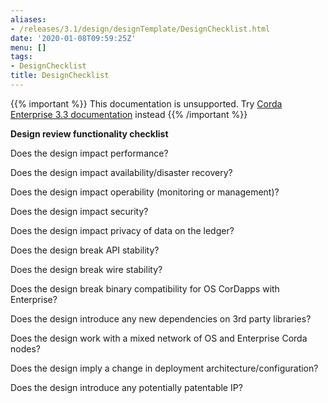 ```yaml
---
aliases:
- /releases/3.1/design/designTemplate/DesignChecklist.html
date: '2020-01-08T09:59:25Z'
menu: []
tags:
- DesignChecklist
title: DesignChecklist
---
```

{{% important %}}
This documentation is unsupported.
Try [Corda Enterprise 3.3 documentation](/docs/corda-enterprise/3.3/_index.md) instead
{{% /important %}}

**Design review functionality checklist**

Does the design impact performance?

Does the design impact availability/disaster recovery?

Does the design impact operability (monitoring or management)?

Does the design impact security?

Does the design impact privacy of data on the ledger?

Does the design break API stability?

Does the design break wire stability?

Does the design break binary compatibility for OS CorDapps with Enterprise?

Does the design introduce any new dependencies on 3rd party libraries?

Does the design work with a mixed network of OS and Enterprise Corda nodes?

Does the design imply a change in deployment architecture/configuration?

Does the design introduce any potentially patentable IP?

